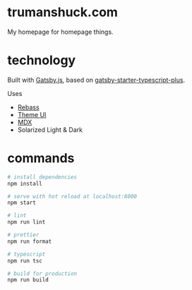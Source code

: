 # trumanshuck.com

My homepage for homepage things.

# technology

Built with [Gatsby.js](https://www.gatsbyjs.org), based on [gatsby-starter-typescript-plus](https://github.com/resir014/gatsby-starter-typescript-plus).

Uses

  - [Rebass](https://rebassjs.org/)
  - [Theme UI](https://theme-ui.com/)
  - [MDX](https://mdxjs.com/getting-started/gatsby)
  - Solarized Light & Dark

# commands

```bash
# install dependencies
npm install

# serve with hot reload at localhost:8000
npm start

# lint
npm run lint

# prettier
npm run format

# typescript
npm run tsc

# build for production
npm run build
```
